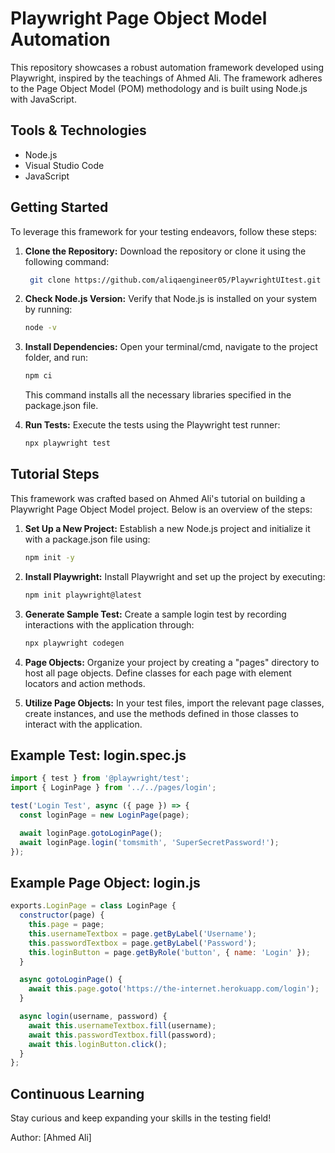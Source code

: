 # Playwright Page Object Model Automation

This repository showcases a robust automation framework developed using Playwright, inspired by the teachings of Ahmed Ali. The framework adheres to the Page Object Model (POM) methodology and is built using Node.js with JavaScript.

## Tools & Technologies

- Node.js
- Visual Studio Code
- JavaScript

## Getting Started

To leverage this framework for your testing endeavors, follow these steps:

1. **Clone the Repository:**
   Download the repository or clone it using the following command:
   ```bash
    git clone https://github.com/aliqaengineer05/PlaywrightUItest.git
   ```

2. **Check Node.js Version:**
   Verify that Node.js is installed on your system by running:
   ```bash
   node -v
   ```

3. **Install Dependencies:**
   Open your terminal/cmd, navigate to the project folder, and run:
   ```bash
   npm ci
   ```
   This command installs all the necessary libraries specified in the package.json file.

4. **Run Tests:**
   Execute the tests using the Playwright test runner:
   ```bash
   npx playwright test
   ```

## Tutorial Steps

This framework was crafted based on Ahmed Ali's tutorial on building a Playwright Page Object Model project. Below is an overview of the steps:

1. **Set Up a New Project:**
   Establish a new Node.js project and initialize it with a package.json file using:
   ```bash
   npm init -y
   ```

2. **Install Playwright:**
   Install Playwright and set up the project by executing:
   ```bash
   npm init playwright@latest
   ```

3. **Generate Sample Test:**
   Create a sample login test by recording interactions with the application through:
   ```bash
   npx playwright codegen
   ```

4. **Page Objects:**
   Organize your project by creating a "pages" directory to host all page objects. Define classes for each page with element locators and action methods.

5. **Utilize Page Objects:**
   In your test files, import the relevant page classes, create instances, and use the methods defined in those classes to interact with the application.

## Example Test: login.spec.js

```javascript
import { test } from '@playwright/test';
import { LoginPage } from '../../pages/login';

test('Login Test', async ({ page }) => {
  const loginPage = new LoginPage(page);

  await loginPage.gotoLoginPage();
  await loginPage.login('tomsmith', 'SuperSecretPassword!');
});
```

## Example Page Object: login.js

```javascript
exports.LoginPage = class LoginPage {
  constructor(page) {
    this.page = page;
    this.usernameTextbox = page.getByLabel('Username');
    this.passwordTextbox = page.getByLabel('Password');
    this.loginButton = page.getByRole('button', { name: 'Login' });
  }

  async gotoLoginPage() {
    await this.page.goto('https://the-internet.herokuapp.com/login');
  }

  async login(username, password) {
    await this.usernameTextbox.fill(username);
    await this.passwordTextbox.fill(password);
    await this.loginButton.click();
  }
};
```

## Continuous Learning

Stay curious and keep expanding your skills in the testing field!

Author: [Ahmed Ali]

